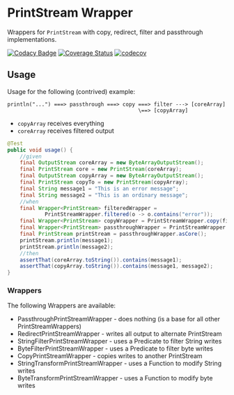 # PrintStream Wrapper

Wrappers for `PrintStream` with copy, redirect, filter and passthrough implementations.

[![Codacy Badge](https://api.codacy.com/project/badge/Grade/573c34eda55e429aa261e02e30cbaa81)](https://www.codacy.com/app/kemitix/print-stream-wrapper?utm_source=github.com&amp;utm_medium=referral&amp;utm_content=kemitix/print-stream-wrapper&amp;utm_campaign=Badge_Grade)
[![Coverage Status](https://coveralls.io/repos/github/kemitix/print-stream-wrapper/badge.svg?branch=master)](https://coveralls.io/github/kemitix/print-stream-wrapper?branch=master)
[![codecov](https://codecov.io/gh/kemitix/print-stream-wrapper/branch/master/graph/badge.svg)](https://codecov.io/gh/kemitix/print-stream-wrapper)

## Usage

Usage for the following (contrived) example:
```
println("...") ===> passthrough ===> copy ===> filter ---> [coreArray]
                                          \==> [copyArray]
```

* `copyArray` receives everything
* `coreArray` receives filtered output

```java
@Test
public void usage() {
    //given
    final OutputStream coreArray = new ByteArrayOutputStream();
    final PrintStream core = new PrintStream(coreArray);
    final OutputStream copyArray = new ByteArrayOutputStream();
    final PrintStream copyTo = new PrintStream(copyArray);
    final String message1 = "This is an error message";
    final String message2 = "This is an ordinary message";
    //when
    final Wrapper<PrintStream> filteredWrapper =
            PrintStreamWrapper.filtered(o -> o.contains("error"));
    final Wrapper<PrintStream> copyWrapper = PrintStreamWrapper.copy(filteredWrapper, copyTo);
    final Wrapper<PrintStream> passthroughWrapper = PrintStreamWrapper.passthrough(copyWrapper);
    final PrintStream printStream = passthroughWrapper.asCore();
    printStream.println(message1);
    printStream.println(message2);
    //then
    assertThat(coreArray.toString()).contains(message1);
    assertThat(copyArray.toString()).contains(message1, message2);
}
```

### Wrappers

The following Wrappers are available:

* PassthroughPrintStreamWrapper - does nothing (is a base for all other PrintStreamWrappers)
* RedirectPrintStreamWrapper - writes all output to alternate PrintStream
* StringFilterPrintStreamWrapper - uses a Predicate to filter String writes
* ByteFilterPrintStreamWrapper - uses a Predicate to filter byte writes
* CopyPrintStreamWrapper - copies writes to another PrintStream
* StringTransformPrintStreamWrapper - uses a Function to modify String writes
* ByteTransformPrintStreamWrapper - uses a Function to modify byte writes

